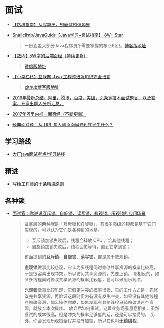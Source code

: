 # 面试
* [【防坑指南】从写简历，到面试和谈薪酬](https://mp.weixin.qq.com/s?__biz=MzI4Njg5MDA5NA==&mid=2247486916&idx=1&sn=887a3ee2b5a17bc4a773d2af823de954)
* [Snailclimb/JavaGuide【Java学习+面试指南】 8W+ Star](https://github.com/Snailclimb/JavaGuide)
  > 一份涵盖大部分Java程序员所需要掌握的核心知识。[博客版地址](https://snailclimb.top/JavaGuide/#/)
* [【敖丙】5W字的后端面经（持续更新）](https://juejin.im/post/5ec0ff4a6fb9a043271c76e9)
  > [微信版地址](https://mp.weixin.qq.com/s/gBr3UfC1HRcw4U-ZMmtRaQ)

* [【中华红杉】互联网 Java 工程师进阶知识完全扫盲](https://github.com/doocs/advanced-java)
  > [github博客版地址](https://doocs.github.io/advanced-java/)
  
* [2019年最新总结，阿里，腾讯，百度，美团，头条等技术面试题目，以及答案，专家出题人分析汇总。](https://github.com/0voice/interview_internal_reference)  
* [2017年阿里内推一面面经（不断更新）](https://juejin.im/post/58cfb1da128fe1006c9b36a1)
* [经典面试题：从 URL 输入到页面展现到底发生什么？](https://yq.aliyun.com/articles/691698)

## 学习路线
* [大厂java面试考点/学习路线](https://www.processon.com/view/5e86b713e4b0bf3ebcf4e376#map)

## 精进
* [写给工程师的十条精进原则](https://tech.meituan.com/2018/08/16/10-principles-for-engineers.html)

## 各种锁
* [面试官：你说说互斥锁、自旋锁、读写锁、悲观锁、乐观锁的应用场景](https://cloud.tencent.com/developer/article/1700079)
  > 最底层的两种就是「互斥锁和自旋锁」，有很多高级的锁都是基于它们实现的，可以认为它们是各种锁的地基。
  > - 互斥锁加锁失败后，线程会释放 CPU ，给其他线程；
  > - 自旋锁加锁失败后，线程会忙等待，直到它拿到锁；
  > 
  > 前面提到的**互斥锁**、**自旋锁**、**读写锁**，都是属于悲观锁。  
  > 
  > **悲观锁**做事比较悲观，它认为多线程同时修改共享资源的概率比较高，于是很容易出现冲突，所以访问共享资源前，先要上锁。
  > 那相反的，如果多线程同时修改共享资源的概率比较低，就可以采用乐观锁。
  > 
  > **乐观锁**做事比较乐观，它假定冲突的概率很低，它的工作方式是：先修改完共享资源，再验证这段时间内有没有发生冲突，如果没有其他线程在修改资源，那么操作完成，如果发现有其他线程已经修改过这个资源，就放弃本次操作。
  > 放弃后如何重试，这跟业务场景息息相关，虽然重试的成本很高，但是冲突的概率足够低的话，还是可以接受的。
  > 另外，你会发现乐观锁全程并没有加锁，所以它也叫**无锁编程**。
